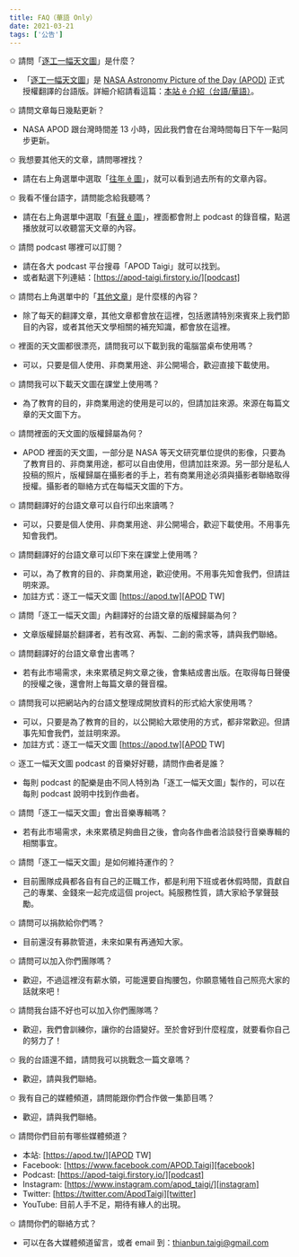 ```yaml
---
title: FAQ（華語 Only）
date: 2021-03-21
tags: ['公告']
---
```


✩ 請問「[逐工一幅天文圖][APOD TW]」是什麼？

- 「[逐工一幅天文圖][APOD TW]」是 [NASA Astronomy Picture of the Day (APOD)][APOD] 正式授權翻譯的台語版。詳細介紹請看這篇：[本站 ê 介紹（台語/華語）][about]。


✩ 請問文章每日幾點更新？

- NASA APOD 跟台灣時間差 13 小時，因此我們會在台灣時間每日下午一點同步更新。

✩ 我想要其他天的文章，請問哪裡找？

- 請在右上角選單中選取「[往年 ê 圖][voice]」，就可以看到過去所有的文章內容。

✩ 我看不懂台語字，請問能念給我聽嗎？

- 請在右上角選單中選取「[有聲 ê 圖][voice]」，裡面都會附上 podcast 的錄音檔，點選播放就可以收聽當天文章的內容。

✩ 請問 podcast 哪裡可以訂閱？

- 請在各大 podcast 平台搜尋「APOD Taigi」就可以找到。
- 或者點選下列連結：[https://apod-taigi.firstory.io/][podcast]

✩ 請問右上角選單中的「[其他文章][bonus]」是什麼樣的內容？

- 除了每天的翻譯文章，其他文章都會放在這裡，包括邀請特別來賓來上我們節目的內容，或者其他天文學相關的補充知識，都會放在這裡。

✩ 裡面的天文圖都很漂亮，請問我可以下載到我的電腦當桌布使用嗎？

- 可以，只要是個人使用、非商業用途、非公開場合，歡迎直接下載使用。

✩ 請問我可以下載天文圖在課堂上使用嗎？

- 為了教育的目的，非商業用途的使用是可以的，但請加註來源。來源在每篇文章的天文圖下方。

✩ 請問裡面的天文圖的版權歸屬為何？

- APOD 裡面的天文圖，一部分是 NASA 等天文研究單位提供的影像，只要為了教育目的、非商業用途，都可以自由使用，但請加註來源。另一部分是私人投稿的照片，版權歸屬在攝影者的手上，若有商業用途必須與攝影者聯絡取得授權。攝影者的聯絡方式在每幅天文圖的下方。

✩ 請問翻譯好的台語文章可以自行印出來讀嗎？

- 可以，只要是個人使用、非商業用途、非公開場合，歡迎下載使用。不用事先知會我們。

✩ 請問翻譯好的台語文章可以印下來在課堂上使用嗎？

- 可以，為了教育的目的、非商業用途，歡迎使用。不用事先知會我們，但請註明來源。
- 加註方式：逐工一幅天文圖 [https://apod.tw][APOD TW]

✩ 請問「逐工一幅天文圖」內翻譯好的台語文章的版權歸屬為何？

- 文章版權歸屬於翻譯者，若有改寫、再製、二創的需求等，請與我們聯絡。

✩ 請問翻譯好的台語文章會出書嗎？

- 若有此市場需求，未來累積足夠文章之後，會集結成書出版。在取得每日聲優的授權之後，還會附上每篇文章的聲音檔。

✩ 請問我可以把網站內的台語文整理成開放資料的形式給大家使用嗎？

- 可以，只要是為了教育的目的，以公開給大眾使用的方式，都非常歡迎。但請事先知會我們，並註明來源。
- 加註方式：逐工一幅天文圖 [https://apod.tw][APOD TW]

✩ 逐工一幅天文圖 podcast 的音樂好好聽，請問作曲者是誰？

- 每則 podcast 的配樂是由不同人特別為「逐工一幅天文圖」製作的，可以在每則 podcast 說明中找到作曲者。

✩ 請問「逐工一幅天文圖」會出音樂專輯嗎？

- 若有此市場需求，未來累積足夠曲目之後，會向各作曲者洽談發行音樂專輯的相關事宜。



✩ 請問「逐工一幅天文圖」是如何維持運作的？

- 目前團隊成員都各自有自己的正職工作，都是利用下班或者休假時間，貢獻自己的專業、金錢來一起完成這個 project。純服務性質，請大家給予掌聲鼓勵。

✩ 請問可以捐款給你們嗎？

- 目前還沒有募款管道，未來如果有再通知大家。

✩ 請問可以加入你們團隊嗎？

- 歡迎，不過這裡沒有薪水領，可能還要自掏腰包，你願意犧牲自己照亮大家的話就來吧！

✩ 請問我台語不好也可以加入你們團隊嗎？

- 歡迎，我們會訓練你，讓你的台語變好。至於會好到什麼程度，就要看你自己的努力了！

✩ 我的台語還不錯，請問我可以挑戰念一篇文章嗎？

- 歡迎，請與我們聯絡。

✩ 我有自己的媒體頻道，請問能跟你們合作做一集節目嗎？

- 歡迎，請與我們聯絡。


✩ 請問你們目前有哪些媒體頻道？

- 本站: [https://apod.tw/][APOD TW]
- Facebook: [https://www.facebook.com/APOD.Taigi][facebook]
- Podcast: [https://apod-taigi.firstory.io/][podcast]
- Instagram: [https://www.instagram.com/apod_taigi/][instagram]
- Twitter: [https://twitter.com/ApodTaigi][twitter]
- YouTube: 目前人手不足，期待有緣人的出現。

✩ 請問你們的聯絡方式？

- 可以在各大媒體頻道留言，或者 email 到：[thianbun.taigi@gmail.com][email]




[APOD TW]: https://apod.tw/
[APOD]: https://apod.nasa.gov/apod/lib/about_apod.html
[about]: https://apod.tw/about/
[voice]: https://apod.tw/categories/podcast/
[bonus]: https://apod.tw/bonus/
[podcast]: https://apod-taigi.firstory.io/
[facebook]: https://www.facebook.com/APOD.Taigi
[instagram]: https://www.instagram.com/apod_taigi/
[twitter]: https://twitter.com/ApodTaigi
[email]: mailto:thianbun.taigi@gmail.com

